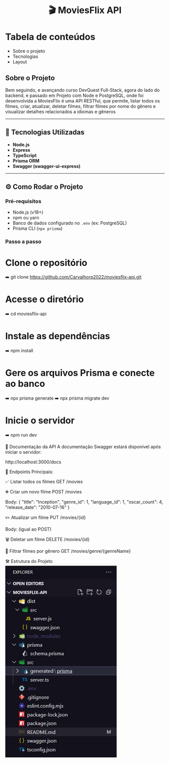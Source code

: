 <h1 align="center">🎬 MoviesFlix API</h1>

Tabela de conteúdos
=================

   * Sobre o projeto
   * Tecnologias
   * Layout
## Sobre o Projeto

<P>Bem seguindo, e avançando curso DevQuest Full-Stack, agora do lado do backend, e passado em Projeto com Node e PostgreSQL, onde foi desenvolvida a MoviesFlix é uma API RESTful, que permite, listar todos os filmes, criar, atualizar, deletar filmes, filtrar filmes por nome do gênero e visualizar detalhes relacionados a idiomas e gêneros</P>

---

## 🚀 Tecnologias Utilizadas

- **Node.js**
- **Express**
- **TypeScript**
- **Prisma ORM**
- **Swagger (swagger-ui-express)**

---
## ⚙️ Como Rodar o Projeto

### Pré-requisitos

- Node.js (v18+)
- npm ou yarn
- Banco de dados configurado no `.env` (ex: PostgreSQL)
- Prisma CLI (`npx prisma`)

### Passo a passo


# Clone o repositório

➡️ git clone https://github.com/Carvalhorp2022/moviesflix-api.git

# Acesse o diretório

➡️ cd moviesflix-api

# Instale as dependências

➡️ npm install

# Gere os arquivos Prisma e conecte ao banco
➡️ npx prisma generate
➡️ npx prisma migrate dev

# Inicie o servidor
➡️ npm run dev

📖 Documentação da API
A documentação Swagger estará disponível após iniciar o servidor:

http://localhost:3000/docs


🔗 Endpoints Principais:

✅ Listar todos os filmes
GET /movies

➕ Criar um novo filme
POST /movies

Body:
{
  "title": "Inception",
  "genre_id": 1,
  "language_id": 1,
  "oscar_count": 4,
  "release_date": "2010-07-16"
}

✏️ Atualizar um filme
PUT /movies/{id}

Body: (igual ao POST)

🗑️ Deletar um filme
DELETE /movies/{id}

🎯 Filtrar filmes por gênero
GET /movies/genre/{genreName}


🛠 Estrutura do Projeto
![alt text](image.png)